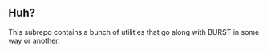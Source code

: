 ## Huh?
This subrepo contains a bunch of utilities that go along with BURST in some way or another. 
